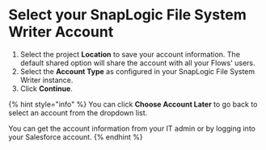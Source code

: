 # Select your SnapLogic File System Writer Account

1. Select the project **Location** to save your account information. The default shared option will share the account with all your Flows' users.&#x20;
2. Select the **Account Type** as configured in your SnapLogic File System Writer instance.&#x20;
3. Click **Continue**.

{% hint style="info" %}
You can click **Choose Account Later** to go back to select an account from the dropdown list.

You can get the account information from your IT admin or by logging into your Salesforce account.
{% endhint %}
